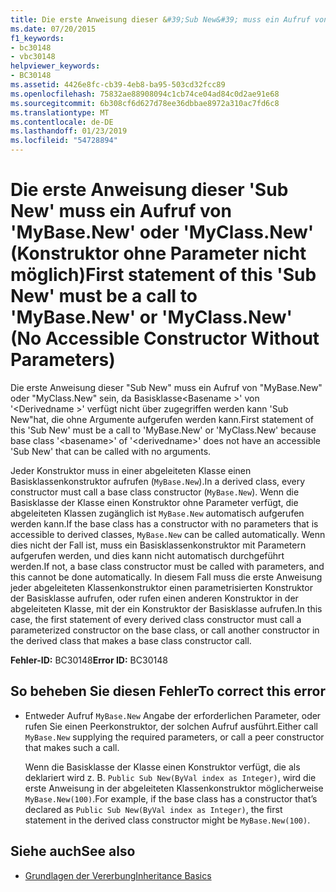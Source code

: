```yaml
---
title: Die erste Anweisung dieser &#39;Sub New&#39; muss ein Aufruf von &#39;MyBase.New&#39; oder &#39;MyClass.New&#39; (Konstruktor ohne Parameter nicht möglich)
ms.date: 07/20/2015
f1_keywords:
- bc30148
- vbc30148
helpviewer_keywords:
- BC30148
ms.assetid: 4426e8fc-cb39-4eb8-ba95-503cd32fcc89
ms.openlocfilehash: 75832ae88908094c1cb74ce04ad84c0d2ae91e68
ms.sourcegitcommit: 6b308cf6d627d78ee36dbbae8972a310ac7fd6c8
ms.translationtype: MT
ms.contentlocale: de-DE
ms.lasthandoff: 01/23/2019
ms.locfileid: "54728894"
---
```

# <a name="first-statement-of-this-39sub-new39-must-be-a-call-to-39mybasenew39-or-39myclassnew39-no-accessible-constructor-without-parameters"></a><span data-ttu-id="d8e91-102">Die erste Anweisung dieser &#39;Sub New&#39; muss ein Aufruf von &#39;MyBase.New&#39; oder &#39;MyClass.New&#39; (Konstruktor ohne Parameter nicht möglich)</span><span class="sxs-lookup"><span data-stu-id="d8e91-102">First statement of this &#39;Sub New&#39; must be a call to &#39;MyBase.New&#39; or &#39;MyClass.New&#39; (No Accessible Constructor Without Parameters)</span></span>
<span data-ttu-id="d8e91-103">Die erste Anweisung dieser "Sub New" muss ein Aufruf von "MyBase.New" oder "MyClass.New" sein, da Basisklasse\<Basename >' von '\<Derivedname >' verfügt nicht über zugegriffen werden kann 'Sub New"hat, die ohne Argumente aufgerufen werden kann.</span><span class="sxs-lookup"><span data-stu-id="d8e91-103">First statement of this 'Sub New' must be a call to 'MyBase.New' or 'MyClass.New' because base class '\<basename>' of '\<derivedname>' does not have an accessible 'Sub New' that can be called with no arguments.</span></span>  
  
 <span data-ttu-id="d8e91-104">Jeder Konstruktor muss in einer abgeleiteten Klasse einen Basisklassenkonstruktor aufrufen (`MyBase.New`).</span><span class="sxs-lookup"><span data-stu-id="d8e91-104">In a derived class, every constructor must call a base class constructor (`MyBase.New`).</span></span> <span data-ttu-id="d8e91-105">Wenn die Basisklasse der Klasse einen Konstruktor ohne Parameter verfügt, die abgeleiteten Klassen zugänglich ist `MyBase.New` automatisch aufgerufen werden kann.</span><span class="sxs-lookup"><span data-stu-id="d8e91-105">If the base class has a constructor with no parameters that is accessible to derived classes, `MyBase.New` can be called automatically.</span></span> <span data-ttu-id="d8e91-106">Wenn dies nicht der Fall ist, muss ein Basisklassenkonstruktor mit Parametern aufgerufen werden, und dies kann nicht automatisch durchgeführt werden.</span><span class="sxs-lookup"><span data-stu-id="d8e91-106">If not, a base class constructor must be called with parameters, and this cannot be done automatically.</span></span> <span data-ttu-id="d8e91-107">In diesem Fall muss die erste Anweisung jeder abgeleiteten Klassenkonstruktor einen parametrisierten Konstruktor der Basisklasse aufrufen, oder rufen einen anderen Konstruktor in der abgeleiteten Klasse, mit der ein Konstruktor der Basisklasse aufrufen.</span><span class="sxs-lookup"><span data-stu-id="d8e91-107">In this case, the first statement of every derived class constructor must call a parameterized constructor on the base class, or call another constructor in the derived class that makes a base class constructor call.</span></span>  
  
 <span data-ttu-id="d8e91-108">**Fehler-ID:** BC30148</span><span class="sxs-lookup"><span data-stu-id="d8e91-108">**Error ID:** BC30148</span></span>  
  
## <a name="to-correct-this-error"></a><span data-ttu-id="d8e91-109">So beheben Sie diesen Fehler</span><span class="sxs-lookup"><span data-stu-id="d8e91-109">To correct this error</span></span>  
  
-   <span data-ttu-id="d8e91-110">Entweder Aufruf `MyBase.New` Angabe der erforderlichen Parameter, oder rufen Sie einen Peerkonstruktor, der solchen Aufruf ausführt.</span><span class="sxs-lookup"><span data-stu-id="d8e91-110">Either call `MyBase.New` supplying the required parameters, or call a peer constructor that makes such a call.</span></span>  
  
     <span data-ttu-id="d8e91-111">Wenn die Basisklasse der Klasse einen Konstruktor verfügt, die als deklariert wird z. B. `Public Sub New(ByVal index as Integer)`, wird die erste Anweisung in der abgeleiteten Klassenkonstruktor möglicherweise `MyBase.New(100)`.</span><span class="sxs-lookup"><span data-stu-id="d8e91-111">For example, if the base class has a constructor that’s declared as `Public Sub New(ByVal index as Integer)`, the first statement in the derived class constructor might be `MyBase.New(100)`.</span></span>  
  
## <a name="see-also"></a><span data-ttu-id="d8e91-112">Siehe auch</span><span class="sxs-lookup"><span data-stu-id="d8e91-112">See also</span></span>
- [<span data-ttu-id="d8e91-113">Grundlagen der Vererbung</span><span class="sxs-lookup"><span data-stu-id="d8e91-113">Inheritance Basics</span></span>](../../../visual-basic/programming-guide/language-features/objects-and-classes/inheritance-basics.md)
